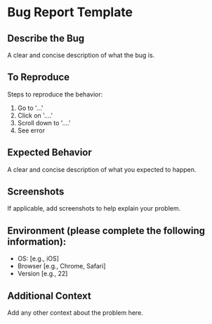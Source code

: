 # Bug Report Template

## Describe the Bug

A clear and concise description of what the bug is.

## To Reproduce

Steps to reproduce the behavior:
1. Go to '...'
2. Click on '....'
3. Scroll down to '....'
4. See error

## Expected Behavior

A clear and concise description of what you expected to happen.

## Screenshots

If applicable, add screenshots to help explain your problem.

## Environment (please complete the following information):

- OS: [e.g., iOS]
- Browser [e.g., Chrome, Safari]
- Version [e.g., 22]

## Additional Context

Add any other context about the problem here.
